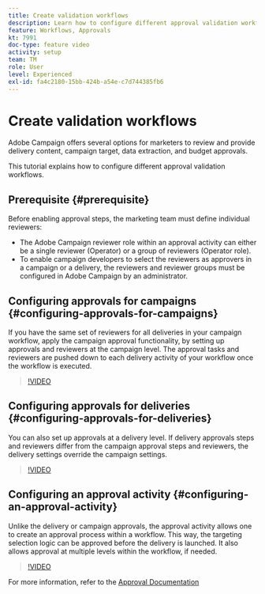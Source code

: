 ```yaml
---
title: Create validation workflows
description: Learn how to configure different approval validation workflows.
feature: Workflows, Approvals
kt: 7991
doc-type: feature video
activity: setup
team: TM
role: User
level: Experienced
exl-id: fa4c2180-15bb-424b-a54e-c7d744385fb6
---
```

# Create validation workflows

Adobe Campaign offers several options for marketers to review and provide delivery content, campaign target, data extraction, and budget approvals.

This tutorial explains how to configure different approval validation workflows.

## Prerequisite {#prerequisite}

Before enabling approval steps, the marketing team must define individual reviewers:

* The Adobe Campaign reviewer role within an approval activity can either be a single reviewer (Operator) or a group of reviewers (Operator role).
* To enable campaign developers to select the reviewers as approvers in a campaign or a delivery, the reviewers and reviewer groups must be configured in Adobe Campaign by an administrator.

## Configuring approvals for campaigns  {#configuring-approvals-for-campaigns}

 If you have the same set of reviewers for all deliveries in your campaign workflow, apply the campaign approval functionality, by setting up approvals and reviewers at the campaign level. The approval tasks and reviewers are pushed down to each delivery activity of your workflow once the workflow is executed.

>[!VIDEO](https://video.tv.adobe.com/v/25175?quality=12)

## Configuring approvals for deliveries  {#configuring-approvals-for-deliveries}

You can also set up approvals at a delivery level. If delivery approvals steps and reviewers differ from the campaign approval steps and reviewers, the delivery settings override the campaign settings.

>[!VIDEO](https://video.tv.adobe.com/v/25176?quality=12)

## Configuring an approval activity  {#configuring-an-approval-activity}

Unlike the delivery or campaign approvals, the approval activity allows one to create an approval process within a workflow. This way, the targeting selection logic can be approved before the delivery is launched. It also allows approval at multiple levels within the workflow, if needed.

>[!VIDEO](https://video.tv.adobe.com/v/25174?quality=12)

For more information, refer to the [Approval Documentation](https://experienceleague.adobe.com/docs/campaign-classic/using/automating-with-workflows/flow-control-activities/approval.html)
